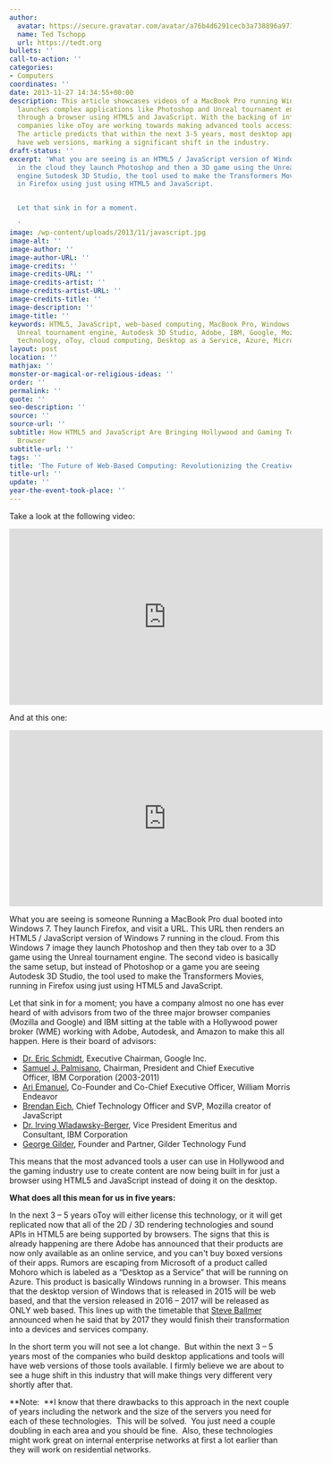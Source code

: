 ```yaml
---
author:
  avatar: https://secure.gravatar.com/avatar/a76b4d6291cecb3a738896a971bfb903?s=512&d=mp&r=g
  name: Ted Tschopp
  url: https://tedt.org
bullets: ''
call-to-action: ''
categories:
- Computers
coordinates: ''
date: 2013-11-27 14:34:55+00:00
description: This article showcases videos of a MacBook Pro running Windows 7 that
  launches complex applications like Photoshop and Unreal tournament engine entirely
  through a browser using HTML5 and JavaScript. With the backing of influential advisors,
  companies like oToy are working towards making advanced tools accessible via browsers.
  The article predicts that within the next 3-5 years, most desktop applications will
  have web versions, marking a significant shift in the industry.
draft-status: ''
excerpt: 'What you are seeing is an HTML5 / JavaScript version of Windows 7 running
  in the cloud they launch Photoshop and then a 3D game using the Unreal tournament
  engine Sutodesk 3D Studio, the tool used to make the Transformers Movies, running
  in Firefox using just using HTML5 and JavaScript.


  Let that sink in for a moment.

  '
image: /wp-content/uploads/2013/11/javascript.jpg
image-alt: ''
image-author: ''
image-author-URL: ''
image-credits: ''
image-credits-URL: ''
image-credits-artist: ''
image-credits-artist-URL: ''
image-credits-title: ''
image-description: ''
image-title: ''
keywords: HTML5, JavaScript, web-based computing, MacBook Pro, Windows 7, Photoshop,
  Unreal tournament engine, Autodesk 3D Studio, Adobe, IBM, Google, Mozilla, browser
  technology, oToy, cloud computing, Desktop as a Service, Azure, Microsoft
layout: post
location: ''
mathjax: ''
monster-or-magical-or-religious-ideas: ''
order: ''
permalink: ''
quote: ''
seo-description: ''
source: ''
source-url: ''
subtitle: How HTML5 and JavaScript Are Bringing Hollywood and Gaming Tools to Your
  Browser
subtitle-url: ''
tags: ''
title: 'The Future of Web-Based Computing: Revolutionizing the Creative Industry'
title-url: ''
update: ''
year-the-event-took-place: ''
---
```

Take a look at the following video:

<iframe width="560" height="315" src="https://www.youtube.com/embed/A7nFcdLilKU" frameborder="0" gesture="media" allow="encrypted-media" allowfullscreen></iframe>

And at this one:

<iframe width="560" height="315" src="https://www.youtube.com/embed/TSrORhFUlPU" frameborder="0" gesture="media" allow="encrypted-media" allowfullscreen></iframe>

What you are seeing is someone Running a MacBook Pro dual booted into Windows 7. They launch Firefox, and visit a URL. This URL then renders an HTML5 / JavaScript version of Windows 7 running in the cloud. From this Windows 7 image they launch Photoshop and then they tab over to a 3D game using the Unreal tournament engine. The second video is basically the same setup, but instead of Photoshop or a game you are seeing Autodesk 3D Studio, the tool used to make the Transformers Movies, running in Firefox using just using HTML5 and JavaScript.

Let that sink in for a moment; you have a company almost no one has ever heard of with advisors from two of the three major browser companies (Mozilla and Google) and IBM sitting at the table with a Hollywood power broker (WME) working with Adobe, Autodesk, and Amazon to make this all happen. Here is their board of advisors:

  * <a href="http://en.wikipedia.org/wiki/Eric_Schmidt" target="_blank" rel="noopener noreferrer">Dr. Eric Schmidt</a>, Executive Chairman, Google Inc.
  * <a href="http://en.wikipedia.org/wiki/Samuel_J._Palmisano" target="_blank" rel="noopener noreferrer">Samuel J. Palmisano</a>, Chairman, President and Chief Executive Officer, IBM Corporation (2003-2011)
  * <a href="http://en.wikipedia.org/wiki/Ari_Emanuel" target="_blank" rel="noopener noreferrer">Ari Emanuel</a>, Co-Founder and Co-Chief Executive Officer, William Morris Endeavor
  * <a href="http://en.wikipedia.org/wiki/Brendan_Eich" target="_blank" rel="noopener noreferrer">Brendan Eich</a>, Chief Technology Officer and SVP, Mozilla creator of JavaScript
  * <a href="http://www.irvingwb.com/about.html" target="_blank" rel="noopener noreferrer">Dr. Irving Wladawsky-Berger</a>, Vice President Emeritus and Consultant, IBM Corporation
  * <a href="http://www.gildertech.com/bios.html" target="_blank" rel="noopener noreferrer">George Gilder</a>, Founder and Partner, Gilder Technology Fund

This means that the most advanced tools a user can use in Hollywood and the gaming industry use to create content are now being built in for just a browser using HTML5 and JavaScript instead of doing it on the desktop.

**What does all this mean for us in five years:**
  
In the next 3 &#8211; 5 years oToy will either license this technology, or it will get replicated now that all of the 2D / 3D rendering technologies and sound APIs in HTML5 are being supported by browsers. The signs that this is already happening are there Adobe has announced that their products are now only available as an online service, and you can't buy boxed versions of their apps. Rumors are escaping from Microsoft of a product called Mohoro which is labeled as a &#8220;Desktop as a Service&#8221; that will be running on Azure. This product is basically Windows running in a browser. This means that the desktop version of Windows that is released in 2015 will be web based, and that the version released in 2016 &#8211; 2017 will be released as ONLY web based. This lines up with the timetable that <a href="http://en.wikipedia.org/wiki/Steve_Ballmer" target="_blank" rel="noopener noreferrer">Steve Ballmer</a> announced when he said that by 2017 they would finish their transformation into a devices and services company.

In the short term you will not see a lot change.  But within the next 3 &#8211; 5 years most of the companies who build desktop applications and tools will have web versions of those tools available. I firmly believe we are about to see a huge shift in this industry that will make things very different very shortly after that.

**Note:  **I know that there drawbacks to this approach in the next couple of years including the network and the size of the servers you need for each of these technologies.  This will be solved.  You just need a couple doubling in each area and you should be fine.  Also, these technologies might work great on internal enterprise networks at first a lot earlier than they will work on residential networks.